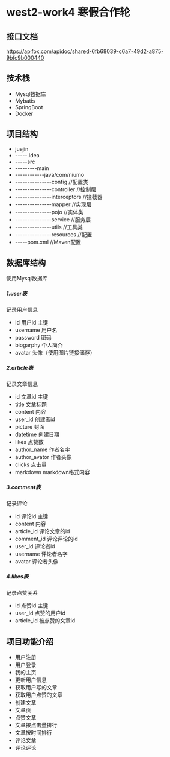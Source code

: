# west2-work4 寒假合作轮



## 接口文档
https://apifox.com/apidoc/shared-6fb68039-c6a7-49d2-a875-9bfc9b000440



## 技术栈

- Mysql数据库
- Mybatis
- SpringBoot
- Docker



## 项目结构

- juejin
- -----.idea
- -----src
- ---------main
- ------------java/com/niumo
- ---------------config            //配置类
- ---------------controller     //控制层
- ---------------interceptors //拦截器
- ---------------mapper         //实现层
- ---------------pojo               //实体类
- ---------------service           //服务层
- ---------------utils                //工具类
- ---------------resources      //配置
- -----pom.xml                    //Maven配置



## 数据库结构

使用Mysql数据库

##### 1.user表

记录用户信息

- id 				用户id 主键
- username  用户名
- password   密码
- biogarphy   个人简介
- avatar	 	头像（使用图片链接储存）

##### 2.article表

记录文章信息

- id 文章id 主键
- title 文章标题
- content 内容
- user_id 创建者id
- picture 封面
- datetime 创建日期
- likes 点赞数
- author_name 作者名字
- author_avator 作者头像
- clicks 点击量
- markdown markdown格式内容

##### 3.comment表

记录评论

- id 评论id 主键
- content 内容
- article_id 评论文章的id
- comment_id 评论评论的id
- user_id 评论者id
- username 评论者名字
- avatar 评论者头像

##### 4.likes表

记录点赞关系

- id 点赞id 主键
- user_id 点赞的用户id
- article_id 被点赞的文章id

## 项目功能介绍

- 用户注册
- 用户登录
- 我的主页
- 更新用户信息
- 获取用户写的文章
- 获取用户点赞的文章
- 创建文章
- 文章页
- 点赞文章
- 文章按点击量排行
- 文章按时间排行
- 评论文章
- 评论评论









